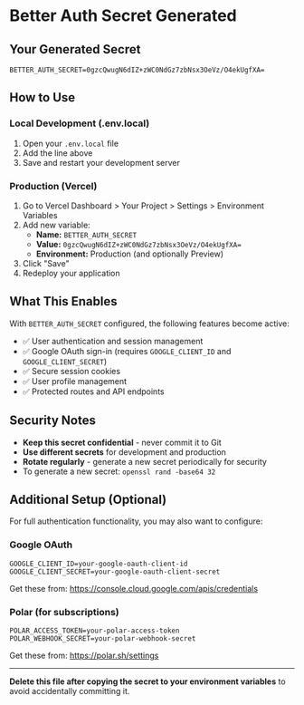 # Better Auth Secret Generated

## Your Generated Secret

```
BETTER_AUTH_SECRET=0gzcQwugN6dIZ+zWC0NdGz7zbNsx3OeVz/O4ekUgfXA=
```

## How to Use

### Local Development (.env.local)

1. Open your `.env.local` file
2. Add the line above
3. Save and restart your development server

### Production (Vercel)

1. Go to Vercel Dashboard > Your Project > Settings > Environment Variables
2. Add new variable:
   - **Name:** `BETTER_AUTH_SECRET`
   - **Value:** `0gzcQwugN6dIZ+zWC0NdGz7zbNsx3OeVz/O4ekUgfXA=`
   - **Environment:** Production (and optionally Preview)
3. Click "Save"
4. Redeploy your application

## What This Enables

With `BETTER_AUTH_SECRET` configured, the following features become active:

- ✅ User authentication and session management
- ✅ Google OAuth sign-in (requires `GOOGLE_CLIENT_ID` and `GOOGLE_CLIENT_SECRET`)
- ✅ Secure session cookies
- ✅ User profile management
- ✅ Protected routes and API endpoints

## Security Notes

- **Keep this secret confidential** - never commit it to Git
- **Use different secrets** for development and production
- **Rotate regularly** - generate a new secret periodically for security
- To generate a new secret: `openssl rand -base64 32`

## Additional Setup (Optional)

For full authentication functionality, you may also want to configure:

### Google OAuth
```
GOOGLE_CLIENT_ID=your-google-oauth-client-id
GOOGLE_CLIENT_SECRET=your-google-oauth-client-secret
```

Get these from: https://console.cloud.google.com/apis/credentials

### Polar (for subscriptions)
```
POLAR_ACCESS_TOKEN=your-polar-access-token
POLAR_WEBHOOK_SECRET=your-polar-webhook-secret
```

Get these from: https://polar.sh/settings

---

**Delete this file after copying the secret to your environment variables** to avoid accidentally committing it.
